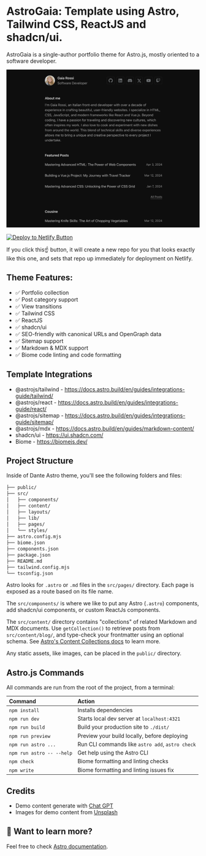 # AstroGaia: Template using Astro, Tailwind CSS, ReactJS and shadcn/ui.

AstroGaia is a single-author portfolio theme for Astro.js, mostly oriented to a software developer.

![AstroGaia Theme](public/gaia-preview.png)

[![Deploy to Netlify Button](https://www.netlify.com/img/deploy/button.svg)](https://app.netlify.com/start/deploy?repository=https://github.com/danielecammarata/astro-gaia)

If you click this☝️ button, it will create a new repo for you that looks exactly like this one, and sets that repo up immediately for deployment on Netlify.

## Theme Features:

- ✅ Portfolio collection
- ✅ Post category support
- ✅ View transitions
- ✅ Tailwind CSS
- ✅ ReactJS
- ✅ shadcn/ui
- ✅ SEO-friendly with canonical URLs and OpenGraph data
- ✅ Sitemap support
- ✅ Markdown & MDX support
- ✅ Biome code linting and code formatting

## Template Integrations

- @astrojs/tailwind - https://docs.astro.build/en/guides/integrations-guide/tailwind/
- @astrojs/react - https://docs.astro.build/en/guides/integrations-guide/react/
- @astrojs/sitemap - https://docs.astro.build/en/guides/integrations-guide/sitemap/
- @astrojs/mdx - https://docs.astro.build/en/guides/markdown-content/
- shadcn/ui - https://ui.shadcn.com/
- Biome - https://biomejs.dev/

## Project Structure

Inside of Dante Astro theme, you'll see the following folders and files:

```text
├── public/
├── src/
│   ├── components/
│   ├── content/
│   ├── layouts/
│   ├── lib/
│   ├── pages/
│   └── styles/
├── astro.config.mjs
├── biome.json
├── components.json
├── package.json
├── README.md
├── tailwind.config.mjs
└── tsconfig.json
```

Astro looks for `.astro` or `.md` files in the `src/pages/` directory. Each page is exposed as a route based on its file name.

The `src/components/` is where we like to put any Astro (`.astro`) components, add shadcn/ui components, or custom ReactJs components.

The `src/content/` directory contains "collections" of related Markdown and MDX documents. Use `getCollection()` to retrieve posts from `src/content/blog/`, and type-check your frontmatter using an optional schema. See [Astro's Content Collections docs](https://docs.astro.build/en/guides/content-collections/) to learn more.

Any static assets, like images, can be placed in the `public/` directory.

## Astro.js Commands

All commands are run from the root of the project, from a terminal:

| Command                   | Action                                           |
| :------------------------ | :----------------------------------------------- |
| `npm install`             | Installs dependencies                            |
| `npm run dev`             | Starts local dev server at `localhost:4321`      |
| `npm run build`           | Build your production site to `./dist/`          |
| `npm run preview`         | Preview your build locally, before deploying     |
| `npm run astro ...`       | Run CLI commands like `astro add`, `astro check` |
| `npm run astro -- --help` | Get help using the Astro CLI                     |
| `npm check`               | Biome formatting and linting checks              |
| `npm write`               | Biome formatting and linting issues fix          |


## Credits

- Demo content generate with [Chat GPT](https://chat.openai.com/)
- Images for demo content from [Unsplash](https://unsplash.com/)

## 👀 Want to learn more?

Feel free to check [Astro documentation](https://docs.astro.build).
